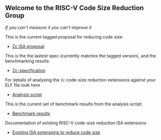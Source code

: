 Welcome to the RISC-V Code Size Reduction Group
------------------------------------------------

_If you can't measure it you can't improve it_

This is the current tagged proposal for reducing code size:

- [Zc ISA proposal](https://github.com/riscv/riscv-code-size-reduction/releases/tag/V0.70.1-TOOLCHAIN-DEV)

This is the the lastest spec (currently matches the tagged version), and the benchmarking results:

- [Zc-specification](https://github.com/riscv/riscv-code-size-reduction/tree/master/Zc-specification)

For details of analysing the `Zc` code-size reduction extensions against your ELF file look here

- [Analysis script](https://github.com/riscv/riscv-code-size-reduction/tree/master/benchmarks)

This is the current set of benchmark results from the analysis script:

- [Benchmark results](https://docs.google.com/spreadsheets/d/1bFMyGkuuulBXuIaMsjBINoCWoLwObr1l9h5TAWN8s7k/edit#gid=1837831327)

Documentation of existing RISC-V code-size reduction ISA extensions
- [Existing ISA extensions to reduce code size](https://github.com/riscv/riscv-code-size-reduction/blob/master/existing_extensions/README.md)



